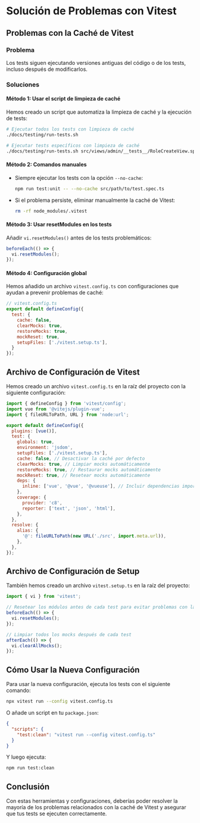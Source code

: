 # Solución de Problemas con Vitest

## Problemas con la Caché de Vitest

### Problema

Los tests siguen ejecutando versiones antiguas del código o de los tests, incluso después de modificarlos.

### Soluciones

#### Método 1: Usar el script de limpieza de caché

Hemos creado un script que automatiza la limpieza de caché y la ejecución de tests:

```bash
# Ejecutar todos los tests con limpieza de caché
./docs/testing/run-tests.sh

# Ejecutar tests específicos con limpieza de caché
./docs/testing/run-tests.sh src/views/admin/__tests__/RoleCreateView.spec.ts
```

#### Método 2: Comandos manuales

- Siempre ejecutar los tests con la opción `--no-cache`:
  ```bash
  npm run test:unit -- --no-cache src/path/to/test.spec.ts
  ```
- Si el problema persiste, eliminar manualmente la caché de Vitest:
  ```bash
  rm -rf node_modules/.vitest
  ```

#### Método 3: Usar resetModules en los tests

Añadir `vi.resetModules()` antes de los tests problemáticos:

```javascript
beforeEach(() => {
  vi.resetModules();
});
```

#### Método 4: Configuración global

Hemos añadido un archivo `vitest.config.ts` con configuraciones que ayudan a prevenir problemas de caché:

```javascript
// vitest.config.ts
export default defineConfig({
  test: {
    cache: false,
    clearMocks: true,
    restoreMocks: true,
    mockReset: true,
    setupFiles: ['./vitest.setup.ts'],
  }
});
```

## Archivo de Configuración de Vitest

Hemos creado un archivo `vitest.config.ts` en la raíz del proyecto con la siguiente configuración:

```javascript
import { defineConfig } from 'vitest/config';
import vue from '@vitejs/plugin-vue';
import { fileURLToPath, URL } from 'node:url';

export default defineConfig({
  plugins: [vue()],
  test: {
    globals: true,
    environment: 'jsdom',
    setupFiles: ['./vitest.setup.ts'],
    cache: false, // Desactivar la caché por defecto
    clearMocks: true, // Limpiar mocks automáticamente
    restoreMocks: true, // Restaurar mocks automáticamente
    mockReset: true, // Resetear mocks automáticamente
    deps: {
      inline: ['vue', '@vue', '@vueuse'], // Incluir dependencias importantes
    },
    coverage: {
      provider: 'c8',
      reporter: ['text', 'json', 'html'],
    },
  },
  resolve: {
    alias: {
      '@': fileURLToPath(new URL('./src', import.meta.url)),
    },
  },
});
```

## Archivo de Configuración de Setup

También hemos creado un archivo `vitest.setup.ts` en la raíz del proyecto:

```javascript
import { vi } from 'vitest';

// Resetear los módulos antes de cada test para evitar problemas con la caché
beforeEach(() => {
  vi.resetModules();
});

// Limpiar todos los mocks después de cada test
afterEach(() => {
  vi.clearAllMocks();
});
```

## Cómo Usar la Nueva Configuración

Para usar la nueva configuración, ejecuta los tests con el siguiente comando:

```bash
npx vitest run --config vitest.config.ts
```

O añade un script en tu `package.json`:

```json
{
  "scripts": {
    "test:clean": "vitest run --config vitest.config.ts"
  }
}
```

Y luego ejecuta:

```bash
npm run test:clean
```

## Conclusión

Con estas herramientas y configuraciones, deberías poder resolver la mayoría de los problemas relacionados con la caché de Vitest y asegurar que tus tests se ejecuten correctamente.

